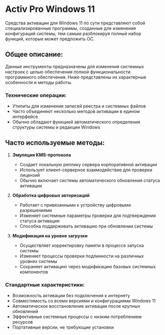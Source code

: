 # Activ Pro Windows 11
Средства активации для Windows 11 по сути представляют собой специализированные программы, созданные для изменения конфигураций системы, тем самым разблокируя полный набор функций, которые может предложить ОС.

## **Общее описание:**  
Данные инструменты предназначены для изменения системных настроек с целью обеспечения полной функциональности программного обеспечения. Ниже представлены их характерные особенности и методы работы.

### **Технические операции:**  
- Утилиты для изменения записей реестра и системных файлов  
- Часто объединяют несколько методов активации в едином интерфейсе  
- Обычно обладают функцией автоматического определения структуры системы и редакции Windows  

## **Часто используемые методы:**  

1. **Эмуляция KMS-протокола**  
   - Создает локальную реплику сервера корпоративной активации  
   - Использует клиент-серверное взаимодействие для проверки лицензий  
   - Обычно включает системы автоматического обновления статуса активации  

2. **Обработка цифровых авторизаций**  
   - Работает с привязанными к устройству цифровыми разрешениями  
   - Изменяет системные параметры проверки для подтверждения статуса активации  
   - Способна поддерживать активацию при обновлении системы  

3. **Модификация на уровне загрузки**  
   - Осуществляет корректировку памяти в процессе запуска системы  
   - Изменяет процессы проверки подлинности на различных уровнях системы  
   - Сохраняет активацию через модификацию базовых системных компонентов  

### **Стандартные характеристики:**  
- Возможность активации без подключения к интернету  
- Совместимость со всеми версиями и конфигурациями Windows 11  
- Автоматическое восстановление активации после крупных обновлений  
- Эффективные системные процессы с низким потреблением ресурсов  
- Портативные версии, не требующие установки
